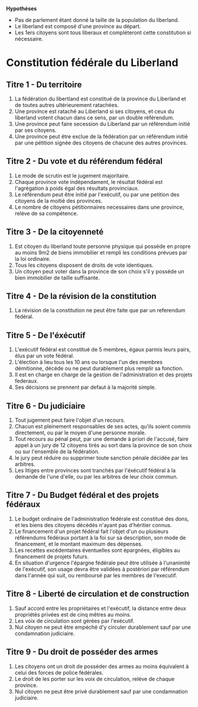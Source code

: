 __Hypothéses__ 
*  Pas de parlement étant donné la taille de la population du liberland.
*  Le liberland est composé d'une province au départ.
*  Les 1ers citoyens sont tous liberaux et compléteront cette constitution si nécessaire.

# Constitution fédérale du Liberland

## Titre 1 - Du territoire
1. La fédération du libertland est constitué de la province du Liberland et de toutes autres ultérieurement ratachées.
1. Une province est rataché au Liberland si ses citoyens, et ceux du liberland votent chacun dans ce sens, par un double référendum.
1. Une province peut faire secession du Liberland par un référendum initié par ses citoyens.
1. Une province peut être exclue de la fédération par un référendum initié par une pétition signée des citoyens de chacune des autres provinces.

## Titre 2 - Du vote et du référendum fédéral
1. Le mode de scrutin est le jugement majoritaire.
1. Chaque province vote indépendament, le résultat fédéral est l'agrégation à poids égal des résultats provinciaux.
1. Le référendum peut être initié par l'exécutif, ou par une petition des citoyens de la moitié des provinces.
1. Le nombre de citoyens pétitionnaires necessaires dans une province, reléve de sa compétence.

## Titre 3 - De la citoyenneté
1. Est citoyen du liberland toute personne physique qui posséde en propre au moins 9m2 de biens immobilier et rempli les conditions prévues par la loi ordinaire.
1. Tous les citoyens disposent de droits de vote identiques.
1. Un citoyen peut voter dans la province de son choix s'il y posséde un bien immobilier de taille suffisante.

## Titre 4 - De la révision de la constitution
1. La révision de la constitution ne peut être faite que par un referendum fédéral.

## Titre 5 - De l'éxécutif
1. L'exécutif fédéral est constitué de 5 membres, égaux parmis leurs pairs, élus par un vote fédéral.
1. L'élection à lieu tous les 10 ans ou lorsque l'un des membres démitionne, décéde ou ne peut durablement plus remplir sa fonction.
1. Il est en charge en charge de la gestion de l'administration et des projets federaux.
1. Ses décisions se prennent par defaut à la majorité simple.

## Titre 6 - Du judiciaire
1. Tout jugement peut faire l'objet d'un recours.
1. Chacun est pleinement responsables de ses actes, qu'ils soient commis directement, ou par le moyen d'une personne morale.
1. Tout recours au pénal peut, par une demande à priori de l'accusé, faire appel à un jury de 12 citoyens tirés au sort dans la province de son choix ou sur l'ensemble de la fédération.
1. le jury peut réduire ou supprimer toute sanction pénale décidée par les arbitres.
1. Les litiges entre provinces sont tranchés par l'éxécutif fédéral à la demande de l'une d'elle, ou par les arbitres de leur choix commun.

## Titre 7 - Du Budget fédéral et des projets fédéraux
1. Le budget ordinaire de l'administration fédérale est constitué des dons, et les biens des citoyens décédés n'ayant pas d'héritier connus.
1. Le financement d'un projet fédéral fait l'objet d'un ou plusieurs référendums fédéraux portant à la foi sur sa description, son mode de financement, et le montant maximum des dépenses.
1. Les recettes excédentaires éventuelles sont épargnées, éligibles au financement de projets futurs.
1. En situation d'urgence l'épargne fédérale peut être utilisée à l'unanimité de l'exécutif, son usage devra être validées à postériori par référendum dans l'année qui suit, ou remboursé par les membres de l'executif.

## Titre 8 - Liberté de circulation et de construction
1. Sauf accord entre les propriétaires et l'exécutif, la distance entre deux propriétés privées est de cinq mêtres au moins.
1. Les voix de circulation sont gérées par l'exécutif.
1. Nul citoyen ne peut être empéché d'y circuler durablement sauf par une condamnation judiciaire.

## Titre 9 - Du droit de posséder des armes
1. Les citoyens ont un droit de posséder des armes au moins équivalent à celui des forces de police fédérales.
1. Le droit de les porter sur les voix de circulation, reléve de chaque province.
1. Nul citoyen ne peut être privé durablement sauf par une condamnation judiciaire.
